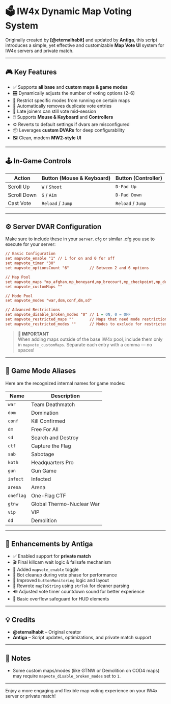 # 🗳️ IW4x Dynamic Map Voting System

Originally created by **[@eternalhabit]** and updated by **Antiga**, this script introduces a simple, yet effective and customizable **Map Vote UI** system for IW4x servers and private match.

---

## 🎮 Key Features

- ✅ Supports **all base** and **custom maps & game modes**
- 🎛️ Dynamically adjusts the number of voting options (2–6)
- 🚫 Restrict specific modes from running on certain maps
- 🧠 Automatically removes duplicate vote entries
- 💬 Late joiners can still vote mid-session
- 🖱️ Supports **Mouse & Keyboard** and **Controllers**
- ⚙️ Reverts to default settings if dvars are misconfigured
- 📦 Leverages **custom DVARs** for deep configurability
- 🖼️ Clean, modern **MW2-style UI**

---

## 🕹️ In-Game Controls

| Action       | Button (Mouse & Keyboard) | Button (Controller)       |
|--------------|----------------------------|----------------------------|
| Scroll Up    | `W` / `Shoot`              | `D-Pad Up`                 |
| Scroll Down  | `S` / `Aim`                | `D-Pad Down`               |
| Cast Vote    | `Reload` / `Jump`          | `Reload` / `Jump`          |

---

## ⚙️ Server DVAR Configuration

Make sure to include these in your `server.cfg` or similar .cfg you use to execute for your server:

```cfg
// Basic Configuration
set mapvote_enable "1" // 1 for on and 0 for off
set mapvote_timer "30"
set mapvote_optionsCount "6"         // Between 2 and 6 options

// Map Pool
set mapvote_maps "mp_afghan,mp_boneyard,mp_brecourt,mp_checkpoint,mp_derail,mp_estate,mp_favela,mp_highrise,mp_invasion,mp_nightshift,mp_quarry,mp_rundown,mp_rust,mp_subbase,mp_terminal,mp_underpass,mp_abandon,mp_compact,mp_complex,mp_estate_tropical,mp_fav_tropical,mp_fuel2,mp_rust_long,mp_storm,mp_storm_spring,mp_trailerpark,mp_alpha,mp_backlot,mp_bloc,mp_bloc_sh,mp_bog_sh,mp_bravo,mp_broadcast,mp_carentan,mp_cargoship,mp_cargoship_sh,mp_citystreets,mp_convoy,mp_countdown,mp_crash,mp_crash_snow,mp_crash_tropical,mp_cross_fire,mp_dome,mp_farm,mp_firingrange,mp_hardhat,mp_killhouse,mp_nuked,mp_overgrown,mp_paris,mp_pipeline,mp_plaza2,mp_seatown,mp_shipment,mp_shipment_long,mp_showdown,mp_strike,mp_underground,mp_vacant,mp_village"
set mapvote_customMaps ""

// Mode Pool
set mapvote_modes "war,dom,conf,dm,sd"

// Advanced Restrictions
set mapvote_disable_broken_modes "0" // 1 = ON, 0 = OFF
set mapvote_restricted_maps ""       // Maps that need mode restrictions
set mapvote_restricted_modes ""      // Modes to exclude for restricted maps
```

> **📌 IMPORTANT**  
> When adding maps outside of the base IW4x pool, include them only in `mapvote_customMaps`. Separate each entry with a comma — no spaces!

---

## 🎯 Game Mode Aliases

Here are the recognized internal names for game modes:

| Name     | Description                   |
|----------|-------------------------------|
| `war`    | Team Deathmatch               |
| `dom`    | Domination                    |
| `conf`   | Kill Confirmed                |
| `dm`     | Free For All                  |
| `sd`     | Search and Destroy            |
| `ctf`    | Capture the Flag              |
| `sab`    | Sabotage                      |
| `koth`   | Headquarters Pro              |
| `gun`    | Gun Game                      |
| `infect` | Infected                      |
| `arena`  | Arena                         |
| `oneflag`| One-Flag CTF                  |
| `gtnw`   | Global Thermo-Nuclear War     |
| `vip`    | VIP                           |
| `dd`     | Demolition                    |

---

## 🔧 Enhancements by Antiga

- ✅ Enabled support for **private match**
- 🎬 Final killcam wait logic & failsafe mechanism
- 🔘 Added `mapvote_enable` toggle
- 🧹 Bot cleanup during vote phase for performance
- 🔄 Improved `buttonMonitoring` logic and layout
- 🧠 Rewrote `mapToString` using `strTok` for cleaner parsing
- 🔊 Adjusted vote timer countdown sound for better experience
- 🧯 Basic overflow safeguard for HUD elements

---

## 💡 Credits

- **@eternalhabit** – Original creator  
- **Antiga** – Script updates, optimizations, and private match support

---

## 🧪 Notes

- Some custom maps/modes (like GTNW or Demolition on COD4 maps) may require `mapvote_disable_broken_modes` set to `1`.

---

Enjoy a more engaging and flexible map voting experience on your IW4x server or private match!